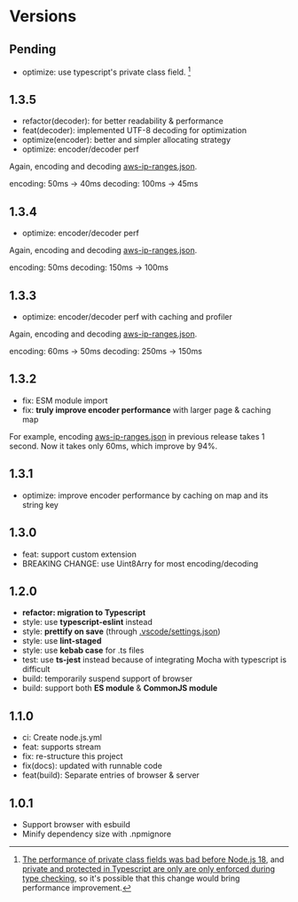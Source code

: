 # Versions

## Pending

- optimize: use typescript's private class field. [^1]

[^1]: [The performance of private class fields was bad before Node.js 18](https://v8.dev/blog/faster-class-features), and [private and protected in Typescript are only are only enforced during type checking](https://www.typescriptlang.org/docs/handbook/2/classes.html#caveats), so it's possible that this change would bring performance improvement.

## 1.3.5

- refactor(decoder): for better readability & performance
- feat(decoder): implemented UTF-8 decoding for optimization
- optimize(encoder): better and simpler allocating strategy
- optimize: encoder/decoder perf

Again, encoding and decoding [aws-ip-ranges.json](test/dataset/aws-ip-ranges.json).

encoding: 50ms -> 40ms
decoding: 100ms -> 45ms

## 1.3.4

- optimize: encoder/decoder perf

Again, encoding and decoding [aws-ip-ranges.json](test/dataset/aws-ip-ranges.json).

encoding: 50ms
decoding: 150ms -> 100ms

## 1.3.3

- optimize: encoder/decoder perf with caching and profiler

Again, encoding and decoding [aws-ip-ranges.json](test/dataset/aws-ip-ranges.json).

encoding: 60ms -> 50ms
decoding: 250ms -> 150ms

## 1.3.2

- fix: ESM module import
- fix: **truly improve encoder performance** with larger page & caching map

For example, encoding [aws-ip-ranges.json](test/dataset/aws-ip-ranges.json) in previous release takes 1 second.
Now it takes only 60ms, which improve by 94%.

## 1.3.1

- optimize: improve encoder performance by caching on map and its string key

## 1.3.0

- feat: support custom extension
- BREAKING CHANGE: use Uint8Arry for most encoding/decoding

## 1.2.0

- **refactor: migration to Typescript**
- style: use **typescript-eslint** instead
- style: **prettify on save** (through [.vscode/settings.json](.vscode/settings.json))
- style: use **lint-staged**
- style: use **kebab case** for .ts files
- test: use **ts-jest** instead because of integrating Mocha with typescript is difficult
- build: temporarily suspend support of browser
- build: support both **ES module** & **CommonJS module**

## 1.1.0

- ci: Create node.js.yml
- feat: supports stream
- fix: re-structure this project
- fix(docs): updated with runnable code
- feat(build): Separate entries of browser & server

## 1.0.1

- Support browser with esbuild
- Minify dependency size with .npmignore
